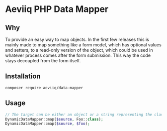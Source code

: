 # Aeviiq PHP Data Mapper

## Why
To provide an easy way to map objects. In the first few releases this is mainly made to map something like a form model, which has optional values and setters, to a read-only version of the object, which could be used in whatever process comes after the form submission. This way the code stays decoupled from the form itself.

## Installation
```
composer require aeviiq/data-mapper
```

## Usage
```php
// The target can be either an object or a string representing the class name of the object you want to map to
DynamicDataMapper::map($source, Foo::class);
DynamicDataMapper::map($source, $foo);
```
